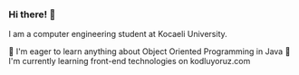 ### Hi there! 👋

I am a computer engineering student at Kocaeli University.

🔭 I'm eager to learn anything about Object Oriented Programming in Java
🌱 I'm currently learning front-end technologies on kodluyoruz.com




<!--
**rukiyecanli1/rukiyecanli1** is a ✨ _special_ ✨ repository because its `README.md` (this file) appears on your GitHub profile.

Here are some ideas to get you started:

- 🔭 I’m currently working on ...
- 🌱 I’m currently learning ...
- 👯 I’m looking to collaborate on ...
- 🤔 I’m looking for help with ...
- 💬 Ask me about ...
- 📫 How to reach me: ...
- 😄 Pronouns: ...
- ⚡ Fun fact: ...
-->
